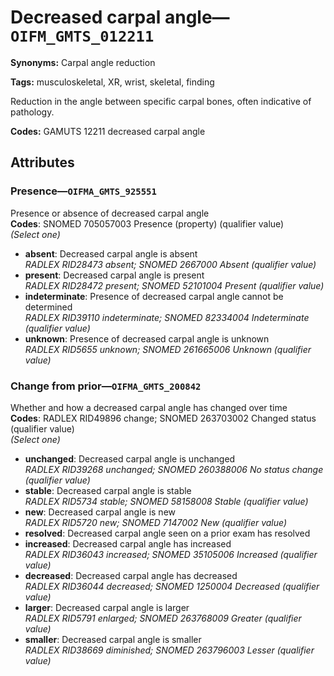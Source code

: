 # Decreased carpal angle—`OIFM_GMTS_012211`

**Synonyms:** Carpal angle reduction

**Tags:** musculoskeletal, XR, wrist, skeletal, finding

Reduction in the angle between specific carpal bones, often indicative of pathology.

**Codes:** GAMUTS 12211 decreased carpal angle

## Attributes

### Presence—`OIFMA_GMTS_925551`

Presence or absence of decreased carpal angle  
**Codes**: SNOMED 705057003 Presence (property) (qualifier value)  
*(Select one)*

- **absent**: Decreased carpal angle is absent  
_RADLEX RID28473 absent; SNOMED 2667000 Absent (qualifier value)_
- **present**: Decreased carpal angle is present  
_RADLEX RID28472 present; SNOMED 52101004 Present (qualifier value)_
- **indeterminate**: Presence of decreased carpal angle cannot be determined  
_RADLEX RID39110 indeterminate; SNOMED 82334004 Indeterminate (qualifier value)_
- **unknown**: Presence of decreased carpal angle is unknown  
_RADLEX RID5655 unknown; SNOMED 261665006 Unknown (qualifier value)_

### Change from prior—`OIFMA_GMTS_200842`

Whether and how a decreased carpal angle has changed over time  
**Codes**: RADLEX RID49896 change; SNOMED 263703002 Changed status (qualifier value)  
*(Select one)*

- **unchanged**: Decreased carpal angle is unchanged  
_RADLEX RID39268 unchanged; SNOMED 260388006 No status change (qualifier value)_
- **stable**: Decreased carpal angle is stable  
_RADLEX RID5734 stable; SNOMED 58158008 Stable (qualifier value)_
- **new**: Decreased carpal angle is new  
_RADLEX RID5720 new; SNOMED 7147002 New (qualifier value)_
- **resolved**: Decreased carpal angle seen on a prior exam has resolved  
- **increased**: Decreased carpal angle has increased  
_RADLEX RID36043 increased; SNOMED 35105006 Increased (qualifier value)_
- **decreased**: Decreased carpal angle has decreased  
_RADLEX RID36044 decreased; SNOMED 1250004 Decreased (qualifier value)_
- **larger**: Decreased carpal angle is larger  
_RADLEX RID5791 enlarged; SNOMED 263768009 Greater (qualifier value)_
- **smaller**: Decreased carpal angle is smaller  
_RADLEX RID38669 diminished; SNOMED 263796003 Lesser (qualifier value)_